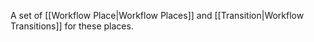 A set of [[Workflow Place|Workflow Places]] and [[Transition|Workflow Transitions]] for these places.
